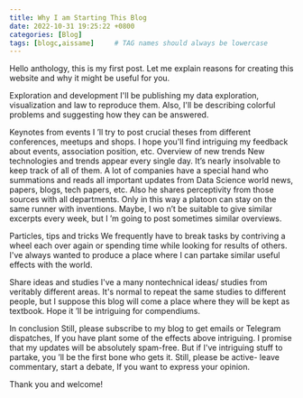 ```yaml
---
title: Why I am Starting This Blog
date: 2022-10-31 19:25:22 +0800
categories: [Blog]
tags: [blogc,aissame]     # TAG names should always be lowercase
---
```


Hello anthology, this is my first post. Let me explain reasons for creating this website and why it might be useful for you. 
 
 Exploration and development 
 I'll be publishing my data exploration, visualization and law to reproduce them. Also, I'll be describing colorful problems and suggesting how they can be answered. 

 Keynotes from events 
 I ’ll try to post crucial theses from different conferences, meetups and shops. I hope you'll find intriguing my feedback about events, association position, etc. 
Overview of new trends 
 New technologies and trends appear every single day. It’s nearly insolvable to keep track of all of them. A lot of companies have a special hand who summations and reads all important updates from Data Science world news, papers, blogs, tech papers, etc. Also he shares perceptivity from those sources with all departments. Only in this way a platoon can stay on the same runner with inventions. Maybe, I wo n’t be suitable to give similar excerpts every week, but I ’m going to post sometimes similar overviews. 
 
 Particles, tips and tricks 
We frequently have to break tasks by contriving a wheel each over again or spending time while looking for results of others. I've always wanted to produce a place where I can partake similar useful effects with the world. 
 
 Share ideas and studies 
 I've a many nontechnical ideas/ studies from veritably different areas. It's normal to repeat the same studies to different people, but I suppose this blog will come a place where they will be kept as textbook. Hope it ’ll be intriguing for compendiums. 

 In conclusion 
 Still, please subscribe to my blog to get emails or Telegram dispatches, If you have plant some of the effects above intriguing. I promise that my updates will be absolutely spam-free. But if I've intriguing stuff to partake, you ’ll be the first bone who gets it. 
 Still, please be active- leave commentary, start a debate, If you want to express your opinion. 
 
 Thank you and welcome! 
